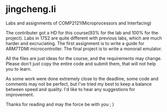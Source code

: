 # jingcheng.li
Labs and assignments of COMP2121(Microprocessors and Interfacing)

The contributer got a HD for this course(93% for the lab and 100% for the project). Labs in 17S2 are quite different with previous labs, which are much harder and excruciating. The first assignment is to write a guide for ARM7TDMI microcontroller. The final project is to write a monorail emulator.

All the files are just ideas for the course, and the requirements may change. Please don't just copy the entire code and submit them, that will not help you to learn.

As some work were done extremely close to the deadline, some code and comments may not be perfect, but I've tried my best to keep a balance between speed and quality. I'd like to hear any suggestions for improvement.

Thanks for reading and may the force be with you ; )
